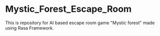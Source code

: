 # Mystic_Forest_Escape_Room

This is repository for AI  based escape room game "Mystic forest" made using Rasa Framework.



